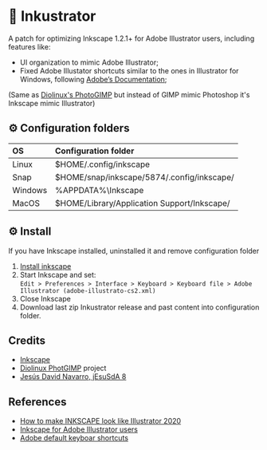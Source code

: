 # 🎨 Inkustrator

A patch for optimizing Inkscape 1.2.1+ for Adobe Illustrator users, including features like:

* UI organization to mimic Adobe Illustrator;
* Fixed Adobe Illustator shortcuts similar to the ones in Illustrator for Windows, following [Adobe’s Documentation](https://helpx.adobe.com/es/illustrator/using/default-keyboard-shortcuts.html);

(Same as [Diolinux's PhotoGIMP](https://github.com/Diolinux/PhotoGIMP) but instead of GIMP mimic Photoshop it's Inkscape mimic Illustrator) 

## ⚙ Configuration folders

| OS | Configuration folder |
| :--- | :--- |
| Linux | $HOME/.config/inkscape |
| Snap | $HOME/snap/inkscape/5874/.config/inkscape/ |
| Windows | %APPDATA%\Inkscape |
| MacOS | $HOME/Library/Application Support/Inkscape/ |

## ⚙ Install

If you have Inkscape installed, uninstalled it and remove configuration folder<br>
1. [Install inkscape](https://inkscape.org/release/)<br>
2. Start Inkscape and set:<br>
`Edit > Preferences > Interface > Keyboard > Keyboard file > Adobe Illustrator (adobe-illustrato-cs2.xml)`<br>
3. Close Inkscape<br>
4. Download last zip Inkustrator release and past content into configuration folder.

## Credits
* [Inkscape](https://inkscape.org/)
* [Diolinux PhotGIMP](https://github.com/Diolinux/PhotoGIMP) project
* [Jesús David Navarro, jEsuSdA 8](https://www.jesusda.com/projects/colorpalettes/index.html)

## References
* [How to make INKSCAPE look like Illustrator 2020](https://youtu.be/fzEjBldtba4)
* [Inkscape for Adobe Illustrator users](https://wiki.inkscape.org/wiki/Inkscape_for_Adobe_Illustrator_users)
* [Adobe default keyboar shortcuts](https://helpx.adobe.com/es/illustrator/using/default-keyboard-shortcuts.html)
